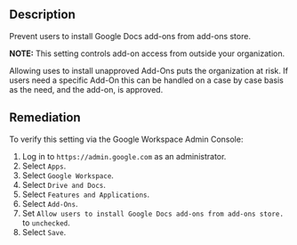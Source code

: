 ## Description

Prevent users to install Google Docs add-ons from add-ons store.

**NOTE:** This setting controls add-on access from outside your organization.

Allowing uses to install unapproved Add-Ons puts the organization at risk. If users need a specific Add-On this can be handled on a case by case basis as the need, and the add-on, is approved.

## Remediation

To verify this setting via the Google Workspace Admin Console:

1. Log in to `https://admin.google.com` as an administrator.
2. Select `Apps`.
3. Select `Google Workspace`.
4. Select `Drive and Docs`.
5. Select `Features and Applications`.
6. Select `Add-Ons`.
7. Set `Allow users to install Google Docs add-ons from add-ons store.` to `unchecked`.
8. Select `Save`.
